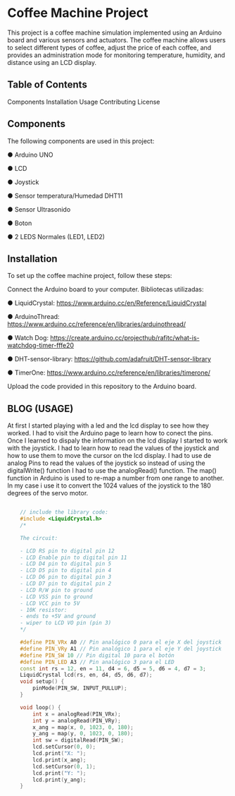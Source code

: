 # Coffee Machine Project

This project is a coffee machine simulation implemented using an Arduino board and various sensors and actuators. The coffee machine allows users to select different types of coffee, adjust the price of each coffee, and provides an administration mode for monitoring temperature, humidity, and distance using an LCD display.

## Table of Contents

Components
Installation
Usage
Contributing
License

## Components

The following components are used in this project:

● Arduino UNO

● LCD

● Joystick

● Sensor temperatura/Humedad DHT11

● Sensor Ultrasonido

● Boton

● 2 LEDS Normales (LED1, LED2)

## Installation

To set up the coffee machine project, follow these steps:

Connect the Arduino board to your computer.
Bibliotecas utilizadas:

● LiquidCrystal: https://www.arduino.cc/en/Reference/LiquidCrystal

● ArduinoThread: https://www.arduino.cc/reference/en/libraries/arduinothread/

● Watch Dog: https://create.arduino.cc/projecthub/rafitc/what-is-watchdog-timer-fffe20

● DHT-sensor-library: https://github.com/adafruit/DHT-sensor-library

● TimerOne: https://www.arduino.cc/reference/en/libraries/timerone/

Upload the code provided in this repository to the Arduino board.

## BLOG (USAGE)

At first I started playing with a led and the lcd display to see how they worked. I had to visit the Arduino page to learn how to conect the pins. Once I learned to dispaly the information on the lcd display I started to work with the joystick. I had to learn how to read the values of the joystick and how to use them to move the cursor on the lcd display. I had to use de analog Pins to read the values of the joystick so instead of using the digitalWrite() function I had to use the analogRead() function. The map() function in Arduino is used to re-map a number from one range to another. In my case i use it to convert the 1024 values of the joystick to the 180 degrees of the servo motor.

```c++

    // include the library code:
    #include <LiquidCrystal.h>
    /*

    The circuit:

    - LCD RS pin to digital pin 12
    - LCD Enable pin to digital pin 11
    - LCD D4 pin to digital pin 5
    - LCD D5 pin to digital pin 4
    - LCD D6 pin to digital pin 3
    - LCD D7 pin to digital pin 2
    - LCD R/W pin to ground
    - LCD VSS pin to ground
    - LCD VCC pin to 5V
    - 10K resistor:
    - ends to +5V and ground
    - wiper to LCD VO pin (pin 3)
    */

    #define PIN_VRx A0 // Pin analógico 0 para el eje X del joystick
    #define PIN_VRy A1 // Pin analógico 1 para el eje Y del joystick
    #define PIN_SW 10 // Pin digital 10 para el botón
    #define PIN_LED A3 // Pin analógico 3 para el LED
    const int rs = 12, en = 11, d4 = 6, d5 = 5, d6 = 4, d7 = 3;
    LiquidCrystal lcd(rs, en, d4, d5, d6, d7);
    void setup() {
        pinMode(PIN_SW, INPUT_PULLUP);
    }

    void loop() {
        int x = analogRead(PIN_VRx);
        int y = analogRead(PIN_VRy);
        x_ang = map(x, 0, 1023, 0, 180);
        y_ang = map(y, 0, 1023, 0, 180);
        int sw = digitalRead(PIN_SW);
        lcd.setCursor(0, 0);
        lcd.print("X: ");
        lcd.print(x_ang);
        lcd.setCursor(0, 1);
        lcd.print("Y: ");
        lcd.print(y_ang);
    }

```
